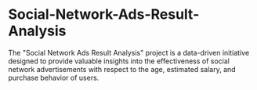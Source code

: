 # Social-Network-Ads-Result-Analysis


The "Social Network Ads Result Analysis" project is a data-driven initiative designed to provide valuable insights into the effectiveness of social network advertisements with respect to the age, estimated salary, and purchase behavior of users.

